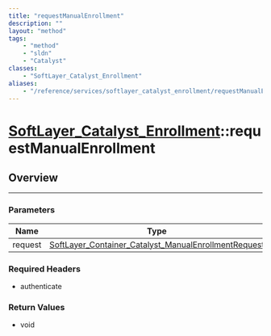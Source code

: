 ```yaml
---
title: "requestManualEnrollment"
description: ""
layout: "method"
tags:
    - "method"
    - "sldn"
    - "Catalyst"
classes:
    - "SoftLayer_Catalyst_Enrollment"
aliases:
    - "/reference/services/softlayer_catalyst_enrollment/requestManualEnrollment"
---
```

# [SoftLayer_Catalyst_Enrollment](/reference/services/SoftLayer_Catalyst_Enrollment)::requestManualEnrollment





## Overview 


-----

### Parameters 
|Name | Type | Description |
| --- | --- | --- |
|request| <a href='/reference/datatypes/SoftLayer_Container_Catalyst_ManualEnrollmentRequest'>SoftLayer_Container_Catalyst_ManualEnrollmentRequest </a>| |


### Required Headers
* authenticate


### Return Values
* void




